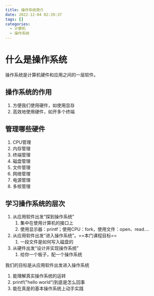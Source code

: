 ```yaml
---
title: 操作系统简介  
date: 2022-12-04 02:39:37  
tags: []  
categories:
  - 计算机
  - 操作系统
---
```

# 什么是操作系统

操作系统是计算机硬件和应用之间的一层软件。

## 操作系统的作用

1. 方便我们使用硬件，如使用显存
2. 高效地使用硬件，如开多个终端

## 管理哪些硬件

1. CPU管理
2. 内存管理
3. 终端管理
4. 磁盘管理
5. 文件管理
6. 网络管理
7. 电源管理
8. 多核管理

## 学习操作系统的层次

1. 从应用软件出发“探到操作系统”
   1. 集中在使用计算机的接口上
   2. 使用显示器：printf；使用CPU：fork，使用文件：open、read....
2. 从应用软件出发“进入操作系统”。==本门课程目标==
   	1. 一段文件是如何写入磁盘的
3. 从硬件出发“设计并实现操作系统”
   1. 给你一个板子，配一个操作系统

我们的目标是从应用软件出发进入操作系统

1. 能理解真实操作系统的运转
2. printf("hello world“)到底是怎么回事
3. 能在真是的基本操作系统上动手实践



